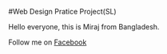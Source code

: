 #Web Design Pratice  Project(SL)

Hello everyone, this  is Miraj from Bangladesh.

Follow me on [Facebook](https://www.facebook.com/mohammedmirajulislam.remon/)